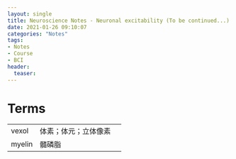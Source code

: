 ```yaml
---
layout: single
title: Neuroscience Notes - Neuronal excitability (To be continued...)
date: 2021-01-26 09:10:07
categories: "Notes"
tags:
- Notes
- Course
- BCI
header:
  teaser: 
---
```


# Terms

|        |                      |     |
| ------ | -------------------- | --- |
| vexol  | 体素；体元；立体像素 |     |
| myelin | 髓磷脂               |     |